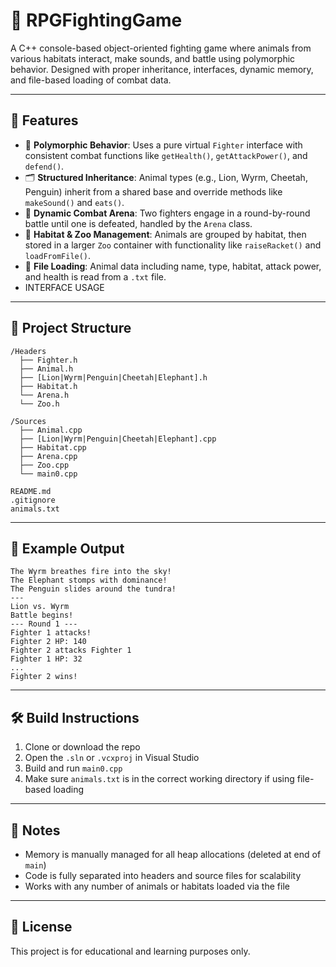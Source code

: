 # 🧠 RPGFightingGame

A C++ console-based object-oriented fighting game where animals from various habitats interact, make sounds, and battle using polymorphic behavior. Designed with proper inheritance, interfaces, dynamic memory, and file-based loading of combat data.

---

## 🐾 Features

- 🧬 **Polymorphic Behavior**: Uses a pure virtual `Fighter` interface with consistent combat functions like `getHealth()`, `getAttackPower()`, and `defend()`.
- 🗂️ **Structured Inheritance**: Animal types (e.g., Lion, Wyrm, Cheetah, Penguin) inherit from a shared base and override methods like `makeSound()` and `eats()`.
- 🧠 **Dynamic Combat Arena**: Two fighters engage in a round-by-round battle until one is defeated, handled by the `Arena` class.
- 🧭 **Habitat & Zoo Management**: Animals are grouped by habitat, then stored in a larger `Zoo` container with functionality like `raiseRacket()` and `loadFromFile()`.
- 📂 **File Loading**: Animal data including name, type, habitat, attack power, and health is read from a `.txt` file.
- INTERFACE USAGE

---

## 🧱 Project Structure

```
/Headers
  ├── Fighter.h
  ├── Animal.h
  ├── [Lion|Wyrm|Penguin|Cheetah|Elephant].h
  ├── Habitat.h
  └── Arena.h
  └── Zoo.h

/Sources
  ├── Animal.cpp
  ├── [Lion|Wyrm|Penguin|Cheetah|Elephant].cpp
  ├── Habitat.cpp
  ├── Arena.cpp
  ├── Zoo.cpp
  └── main0.cpp

README.md
.gitignore
animals.txt
```

---

## 🧪 Example Output

```
The Wyrm breathes fire into the sky!
The Elephant stomps with dominance!
The Penguin slides around the tundra!
---
Lion vs. Wyrm
Battle begins!
--- Round 1 ---
Fighter 1 attacks!
Fighter 2 HP: 140
Fighter 2 attacks Fighter 1
Fighter 1 HP: 32
...
Fighter 2 wins!
```

---

## 🛠 Build Instructions

1. Clone or download the repo
2. Open the `.sln` or `.vcxproj` in Visual Studio
3. Build and run `main0.cpp`
4. Make sure `animals.txt` is in the correct working directory if using file-based loading

---

## 📌 Notes

- Memory is manually managed for all heap allocations (deleted at end of `main`)
- Code is fully separated into headers and source files for scalability
- Works with any number of animals or habitats loaded via the file

---

## 📄 License

This project is for educational and learning purposes only.
